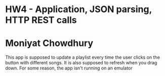 # HW4 - Application, JSON parsing, HTTP REST calls 
# Moniyat Chowdhury
This app is supposed to update a playlist every time the user clicks on the button with different songs. It is also supposed to refresh when you drag down. 
For some reason, the app isn't running on an emulator

